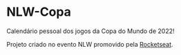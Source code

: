# NLW-Copa
 Calendário pessoal dos jogos da Copa do Mundo de 2022!
 
 Projeto criado no evento NLW promovido pela [Rocketseat](https://rocketseat.com.br).
